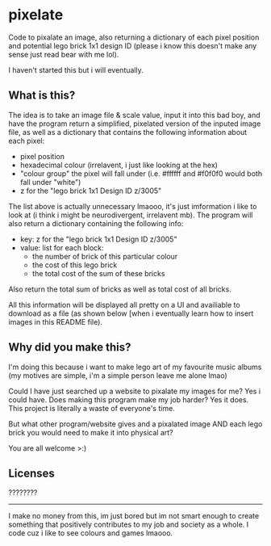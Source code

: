 # pixelate
Code to pixalate an image, also returning a dictionary of each pixel position and potential lego brick 1x1 design ID (please i know this doesn't make any sense just read bear with me lol).

I haven't started this but i will eventually.

[//]: # (what)

What is this?
-------------
The idea is to take an image file & scale value, input it into this bad boy, and have the program return a simplified, pixelated version of the inputed image file, as well as a dictionary that contains the following information about each pixel:
- pixel position
- hexadecimal colour (irrelavent, i just like looking at the hex)
- "colour group" the pixel will fall under (i.e. #ffffff and #f0f0f0 would both fall under "white")
- z for the "lego brick 1x1 Design ID z/3005"
  
The list above is actually unnecessary lmaooo, it's just imformation i like to look at (i think i might be neurodivergent, irrelavent mb). The program will also return a dictionary containing the following info:
- key:   z for the "lego brick 1x1 Design ID z/3005"
- value: list for each block:
  - the number of brick of this particular colour
  - the cost of this lego brick
  - the total cost of the sum of these bricks

Also return the total sum of bricks as well as total cost of all bricks.

All this information will be displayed all pretty on a UI and availiable to download as a file (as shown below [when i eventually learn how to insert images in this README file).
  
[//]: # (end what)


[//]: # (why)

Why did you make this?
----------------------
I'm doing this because i want to make lego art of my favourite music albums (my motives are simple, i'm a simple person leave me alone lmao)

Could I have just searched up a website to pixalate my images for me? Yes i could have.
Does making this program make my job harder? Yes it does. This project is literally a waste of everyone's time.

But what other program/website gives and a pixalated image AND each lego brick you would need to make it into physical art?

You are all welcome >:)

[//]: # (end why)

## Licenses
????????

----
I make no money from this, im just bored but im not smart enough to create something that positively contributes to my job and society as a whole. I code cuz i like to see colours and games lmaooo.
